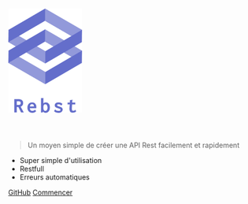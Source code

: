 <img style='margin-top: 20px; margin-bottom: 40px' src="logo.png" alt="Logo" width="150">

> Un moyen simple de créer une API Rest facilement et rapidement

* Super simple d'utilisation
* Restfull
* Erreurs automatiques

[GitHub](https://github.com/Marius-brt/Rebst)
[Commencer](/fr/start)